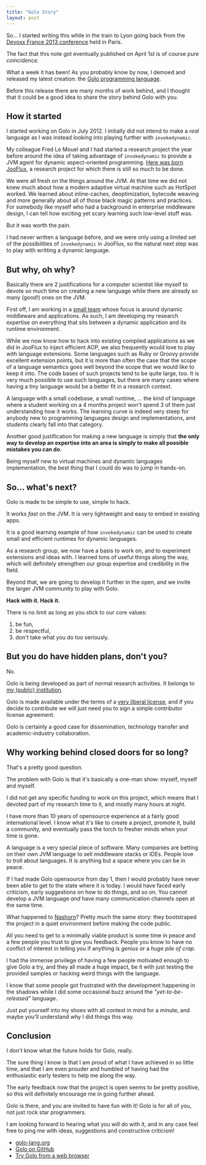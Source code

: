 ```yaml
---
title: "Golo Story"
layout: post
---
```


So... I started writing this while in the train to Lyon going back from the [Devoxx France 2013 conference](http://www.devoxx.fr/) held in Paris.

The fact that this note got eventually published on April 1st is of course *pure coincidence*.

What a week it has been! As you probably know by now, I demoed and released my latest creation: the [Golo programming language](http://golo-lang.org/).

Before this release there are many months of work behind, and I thought that it could be a good idea to share the story behind Golo with you.

## How it started

I started working on Golo in July 2012. I initially did not intend to make a *real* language as I was instead looking into playing further with `invokedynamic`.

My colleague Fred Le Mouel and I had started a research project the year before around the idea of taking advantage of `invokedynamic` to provide a JVM agent for dynamic aspect-oriented programming. [Here was born JooFlux](https://github.com/dynamid/jooflux), a research project for which there is still so much to be done.

We were all fresh on the things around the JVM. At that time we did not knew much about how a modern adaptive virtual machine such as HotSpot worked. We learned about inline-caches, deoptimization, bytecode weaving and more generally about all of those black magic patterns and practices. For somebody like myself who had a background in enterprise middleware design, I can tell how exciting yet scary learning such low-level stuff was.

But it was worth the pain.

I had never written a language before, and we were only using a limited set of the possibilities of `invokedynamic` in JooFlux, so the natural next step was to play with writting a dynamic language.

## But why, oh why?

Basically there are 2 justifications for a computer scientist like myself to devote so much time on creating a new language while there are already so many (good!) ones on the JVM.

First off, I am working in a [small team](http://dynamid.citi-lab.fr/) whose focus is around dynamic middleware and applications. As such, I am developing my research expertise on everything that sits between a dynamic application and its runtime environment.

While we now know how to hack into existing compiled applications as we did in JooFlux to inject efficient AOP, we also frequently would love to play with language extensions. Some languages such as Ruby or Groovy provide excellent extension points, but it is more than often the case that the scope of a language semantics goes well beyond the scope that we would like to keep it into. The code bases of such projects tend to be quite large, too. It is very much possible to use such languages, but there are many cases where having a tiny language would be a better fit in a research context.

A language with a small codebase, a small runtime, ... the kind of language where a student working on a 4 months project won't spend 3 of them just understanding how it works. The learning curve is indeed very steep for anybody new to programming languages design and implementations, and students clearly fall into that category.

Another good justification for making a new language is simply that **the only way to develop an expertise into an area is simply to make all possible mistakes you can do**.

Being myself new to virtual machines and dynamic languages implementation, the best thing that I could do was to jump in hands-on.

## So... what's next?

Golo is made to be simple to use, simple to hack.

It works *fast* on the JVM. It is very lightweight and easy to embed in existing apps.

It is a good learning example of how `invokedynamic` can be used to create small and efficient runtimes for dynamic languages.

As a research group, we now have a basis to work on, and to experiment extensions and ideas with. I learned tons of useful things along the way, which will definitely strengthen our group expertise and credibility in the field.

Beyond that, we are going to develop it further in the open, and we invite the larger JVM community to play with Golo.

**Hack with it. Hack it.**

There is no limit as long as you stick to our core values: 

1. be fun,
2. be respectful,
3. don't take what you do too seriously.

## But you do have hidden plans, don't you?

No.

Golo is being developed as part of normal research activities. It belongs to [my (public) institution](http://www.insa-lyon.fr/).

Golo is made available under the terms of a [very liberal license](https://github.com/golo-lang/golo-lang/blob/master/LICENSE), and if you decide to contribute we will just need you to sign a simple contributor license agreement.

Golo is certainly a good case for dissemination, technology transfer and academic-industry collaboration.

## Why working behind closed doors for so long?

That's a pretty good question.

The problem with Golo is that it's basically a one-man show: myself, myself and myself.

I did not get any specific funding to work on this project, which means that I devoted part of my research time to it, and mostly many hours at night.

I have more than 10 years of opensource experience at a fairly good international level. I know what it's like to create a project, promote it, build a community, and eventually pass the torch to fresher minds when your time is gone.

A language is a very special piece of software. Many companies are betting on their own JVM language to sell middleware stacks or IDEs. People love to troll about languages. It is anything but a space where you can be in peace.

If I had made Golo opensource from day 1, then I would probably have never been able to get to the state where it is today. I would have faced early criticism, early suggestions on how to do things, and so on. You cannot develop a JVM language *and* have many communication channels open at the same time.

What happened to [Nashorn](http://openjdk.java.net/projects/nashorn/)? Pretty much the same story: they bootstraped the project in a quiet environment before making the code public.

All you need to get to a minimally viable product is some time in peace and a few people you trust to give you feedback. People you know to have no conflict of interest in telling you if anything is *genius* or a *huge pile of crap*.

I had the immense privilege of having a few people motivated enough to give Golo a try, and they all made a huge impact, be it with just testing the provided samples or hacking weird things with the language.

I know that some people got frustrated with the development happening in the shadows while I did some occasional buzz around the *"yet-to-be-released"* language.

Just put yourself into my shoes with all context in mind for a minute, and maybe you'll understand why I did things this way.

## Conclusion

I don't know what the future holds for Golo, really.

The sure thing I know is that I am proud of what I have achieved in so little time, and that I am even prouder and humbled of having had the enthusiastic early testers to help me along the way.

The early feedback now that the project is open seems to be pretty positive, so this will definitely encourage me in going further ahead.

Golo is there, and you are invited to have fun with it! Golo is for all of you, not just rock star programmers.

I am looking forward to hearing what you will do with it, and in any case feel free to ping me with ideas, suggestions and constructive criticism!

* [golo-lang.org](http://golo-lang.org/)
* [Golo on GitHub](https://github.com/golo-lang/golo-lang)
* [Try Golo from a web browser](http://golo-console.appspot.com/)
